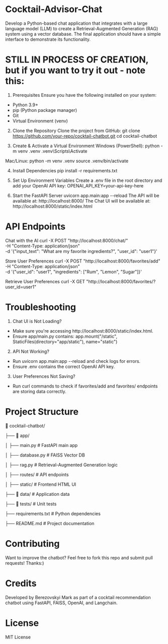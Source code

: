 # Cocktail-Advisor-Chat
Develop a Python-based chat application that integrates with a large language model (LLM) to create a Retrieval-Augmented Generation (RAG) system using a vector database. The final application should have a simple interface to demonstrate its functionality.

# STILL IN PROCESS OF CREATION, but if you want to try it out - note this:

1. Prerequisites
Ensure you have the following installed on your system:
* Python 3.9+
* pip (Python package manager)
* Git
* Virtual Environment (venv)

2. Clone the Repository
Clone the project from GitHub:
git clone https://github.com/your-repo/cocktail-chatbot.git
cd cocktail-chatbot

3. Create & Activate a Virtual Environment
Windows (PowerShell):
python -m venv .venv
.venv\Scripts\Activate

Mac/Linux:
python -m venv .venv
source .venv/bin/activate

4. Install Dependencies
pip install -r requirements.txt

5. Set Up Environment Variables
Create a .env file in the root directory and add your OpenAI API key:
OPENAI_API_KEY=your-api-key-here

6. Start the FastAPI Server
uvicorn app.main:app --reload
The API will be available at: http://localhost:8000/
The Chat UI will be available at: http://localhost:8000/static/index.html

# API Endpoints

Chat with the AI
curl -X POST "http://localhost:8000/chat/" \
     -H "Content-Type: application/json" \
     -d '{"input_text": "What are my favorite ingredients?", "user_id": "user1"}'

Store User Preferences
curl -X POST "http://localhost:8000/favorites/add" \
     -H "Content-Type: application/json" \
     -d '{"user_id": "user1", "ingredients": ["Rum", "Lemon", "Sugar"]}'

Retrieve User Preferences
curl -X GET "http://localhost:8000/favorites/?user_id=user1"

# Troubleshooting

1. Chat UI is Not Loading?
* Make sure you're accessing http://localhost:8000/static/index.html.
* Ensure app/main.py contains:
app.mount("/static", StaticFiles(directory="app/static"), name="static")

2. API Not Working?
* Run uvicorn app.main:app --reload and check logs for errors.
* Ensure .env contains the correct OpenAI API key.

3. User Preferences Not Saving?
* Run curl commands to check if favorites/add and favorites/ endpoints are storing data correctly.

# Project Structure
📂 cocktail-chatbot/

├── 📂 app/

│   ├── main.py        # FastAPI main app

│   ├── database.py    # FAISS Vector DB

│   ├── rag.py         # Retrieval-Augmented Generation logic

│   ├── routes/        # API endpoints

│   ├── static/        # Frontend HTML UI

├── 📂 data/          # Application data

├── 📂 tests/          # Unit tests

├── requirements.txt   # Python dependencies

├── README.md          # Project documentation

# Contributing
Want to improve the chatbot? Feel free to fork this repo and submit pull requests! Thanks:)

# Credits
Developed by Berezovskyi Mark as part of a cocktail recommendation chatbot using FastAPI, FAISS, OpenAI, and Langchain.

# License
MIT License

